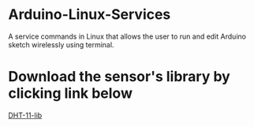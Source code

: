 # Arduino-Linux-Services
 A service commands in Linux that allows the user to run and edit Arduino sketch wirelessly using terminal.
 
# Download the sensor's library by clicking link below
 [DHT-11-lib](https://github.com/markruys/arduino-DHT/archive/master.zip)
